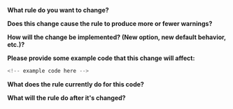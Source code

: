 **What rule do you want to change?**

**Does this change cause the rule to produce more or fewer warnings?**

**How will the change be implemented? (New option, new default behavior, etc.)?**

**Please provide some example code that this change will affect:**

```js
<!-- example code here -->
```

**What does the rule currently do for this code?**

**What will the rule do after it's changed?**
